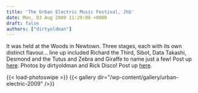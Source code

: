```yaml
---
title: 'The Urban Electric Music Festival, Jhb'
date: Mon, 03 Aug 2009 11:29:06 +0000
draft: false
authors: ["dirtyoldman"]
---
```


It was held at the Woods in Newtown. Three stages, each with its own distinct flavour... line up included Richard the Third, Sibot, Data Takashi, Desmond and the Tutus and Zebra and Giraffe to name just a few! Post up [here](/2009/07/29/the-urban-electric/). Photos by dirtyoldman and Rick Disco! Post up [here](/2009/08/03/pics-from-urban-electric/).

{{< load-photoswipe >}}
{{< gallery dir="/wp-content/gallery/urban-electric-2009" />}}